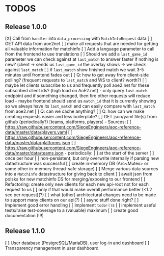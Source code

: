# TODOS

## Release 1.0.0

[X] Call from `handler` into `data_processing` with `MatchInfoRequest` data
[ ] GET API data from aoe2net
    [ ] make all requests that are needed for getting all valuable information for matchinfo
    [ ] Add a language parameter to call from the frontend to use translations
    [ ] Should we add a `last_game_id` parameter we can check against at `last_match` to answer
        faster if nothing is new? (client -> sends us `last_game_id` the overlay shows -> we check against `last_match`
        [ ] if `last_match` show finished match we wait 3-5 minutes until frontend fades out
        [ ] Q: how to get away from client-side polling? (frequent requests to `last_match` and WS to client? worth?)
            [ ] maybe let clients subscribe to us and frequently poll aoe2.net for these subscribed client ids? (high load on AoE2.net)
                - only query `last-match` endpoint and if something changed, then fire other requests will reduce load
                - maybe frontend should send us `match_id` that it is currently showing so we always have its `last_match` 
                  and can easily compare with `last_match` from aoe2.net
    [ ] Q: can we cache anything?
    [ ] Q: how can we make creating requests easier and less boilerplate?
[ ] GET json/yaml file(s) from github (periodically?) [teams, platforms, players]
    - Sources:
        [ ] https://raw.githubusercontent.com/SiegeEngineers/aoc-reference-data/master/data/players.yaml
        [ ] https://raw.githubusercontent.com/SiegeEngineers/aoc-reference-data/master/data/platforms.json
        [ ] https://raw.githubusercontent.com/SiegeEngineers/aoc-reference-data/master/data/teams.json
    - periodically:
        [ ] at the start of the server
        [ ] once per hour
        [ ] non-persistent, but only overwrite internally if parsing new datastructure was successful
            [ ] create in-memory DB (Arc<Mutex<RefData>> or some other in-memory thread-safe storage)
[ ] Merge various data sources into a `MatchInfo` datastructure for giving back to client
    [ ] await json from polska for new matchinfo DS for merging/exposing to our frontend
[ ] Refactoring: create only new clients for each new api-root not for each request to us
    [ ] only if that would make overall performance better (<1.2 sec per request)(?)
    [ ] what (other) architectural changes need to be made to support many clients on our api(?)
    [ ] async stuff done right?
[ ] Implement good error handling
[ ] implement `todo!()`s
[ ] implement useful tests/raise test-coverage to a (valuable) maximum
[ ] create good documentation (!!!)

## Release 1.1.0

[ ] User database (PostgreSQL/MariaDB), user log-in and dashboard
[ ] Transparency management in user dashboard
